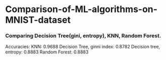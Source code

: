 # Comparison-of-ML-algorithms-on-MNIST-dataset
 
### Comparing Decision Tree(gini, entropy), KNN, Random Forest.

Accuracies:
KNN: 0.9688
Decision Tree, ginni index: 0.8782
Decision tree, entropy: 0.8883
Random Forest: 0.8883
